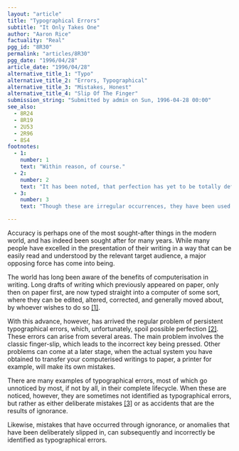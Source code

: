 ```yaml
---
layout: "article"
title: "Typographical Errors"
subtitle: "It Only Takes One"
author: "Aaron Rice"
factuality: "Real"
pgg_id: "8R30"
permalink: "articles/8R30"
pgg_date: "1996/04/28"
article_date: "1996/04/28"
alternative_title_1: "Typo"
alternative_title_2: "Errors, Typographical"
alternative_title_3: "Mistakes, Honest"
alternative_title_4: "Slip Of The Finger"
submission_string: "Submitted by admin on Sun, 1996-04-28 00:00"
see_also:
  - 8R24
  - 8R19
  - 2U53
  - 2R96
  - 8S4
footnotes: 
  - 1:
    number: 1
    text: "Within reason, of course."
  - 2:
    number: 2
    text: "It has been noted, that perfection has yet to be totally defined."
  - 3:
    number: 3
    text: "Though these are irregular occurrences, they have been used for humorous effect."

---
```

<div>
<p>Accuracy is perhaps one of the most sought-after things in the modern world, and has indeed been sought after for many years. While many people have excelled in the presentation of their writing in a way that can be easily read and understood by the relevant target audience, a major opposing force has come into being.</p>
<p>The world has long been aware of the benefits of computerisation in writing. Long drafts of writing which previously appeared on paper, only then on paper first, are now typed straight into a computer of some sort, where they can be edited, altered, corrected, and generally moved about, by whoever wishes to do so <a href="#footnote-body.1" name="footnote-link.1" class="footnote-link">[1]</a>.</p>
<p>With this advance, however, has arrived the regular problem of persistent typographical errors, which, unfortunately, spoil possible perfection <a href="#footnote-body.2" name="footnote-link.2" class="footnote-link">[2]</a>. These errors can arise from several areas. The main problem involves the classic finger-slip, which leads to the incorrect key being pressed. Other problems can come at a later stage, when the actual system you have obtained to transfer your computerised writings to paper, a printer for example, will make its own mistakes.</p>
<p>There are many examples of typographical errors, most of which go unnoticed by most, if not by all, in their complete lifecycle. When these are noticed, however, they are sometimes not identified as typographical errors, but rather as either deliberate mistakes <a href="#footnote-body.3" name="footnote-link.3" class="footnote-link">[3]</a> or as accidents that are the results of ignorance.</p>
<p>Likewise, mistakes that have occurred through ignorance, or anomalies that have been deliberately slipped in, can subsequently and incorrectly be identified as typographical errors.</p>
</div>

